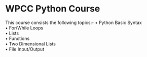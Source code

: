 # WPCC Python Course
This course consists the following topics:- 
• Python Basic Syntax <br/>
• For/While Loops<br/>
• Lists<br/>
• Functions<br/>
• Two Dimensional Lists<br/>
• File Input/Output<br/>
